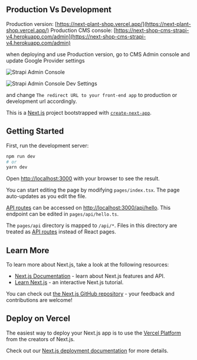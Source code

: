 ## Production Vs Development

Production version: [https://next-plant-shop.vercel.app/](https://next-plant-shop.vercel.app/)
Production CMS console: [https://next-shop-cms-strapi-v4.herokuapp.com/admin](https://next-shop-cms-strapi-v4.herokuapp.com/admin)

when deploying and use Production version, go to CMS Admin console and update Google Provider settings

![Strapi Admin Console](https://res.cloudinary.com/dlw2jic1w/image/upload/v1654265011/Screenshot_2022-06-03_at_17.01.38_glicar.png "Strapi Admin Console]")

![Strapi Admin Console Dev Settings](https://res.cloudinary.com/dlw2jic1w/image/upload/v1654265445/Screenshot_2022-06-03_at_17.09.53_dfuzko.png "Strapi Admin Console Dev Settings]")

and change `The redirect URL to your front-end app` to production or development url accordingly.

This is a [Next.js](https://nextjs.org/) project bootstrapped with [`create-next-app`](https://github.com/vercel/next.js/tree/canary/packages/create-next-app).

## Getting Started

First, run the development server:

```bash
npm run dev
# or
yarn dev
```

Open [http://localhost:3000](http://localhost:3000) with your browser to see the result.

You can start editing the page by modifying `pages/index.tsx`. The page auto-updates as you edit the file.

[API routes](https://nextjs.org/docs/api-routes/introduction) can be accessed on [http://localhost:3000/api/hello](http://localhost:3000/api/hello). This endpoint can be edited in `pages/api/hello.ts`.

The `pages/api` directory is mapped to `/api/*`. Files in this directory are treated as [API routes](https://nextjs.org/docs/api-routes/introduction) instead of React pages.

## Learn More

To learn more about Next.js, take a look at the following resources:

- [Next.js Documentation](https://nextjs.org/docs) - learn about Next.js features and API.
- [Learn Next.js](https://nextjs.org/learn) - an interactive Next.js tutorial.

You can check out [the Next.js GitHub repository](https://github.com/vercel/next.js/) - your feedback and contributions are welcome!

## Deploy on Vercel

The easiest way to deploy your Next.js app is to use the [Vercel Platform](https://vercel.com/new?utm_medium=default-template&filter=next.js&utm_source=create-next-app&utm_campaign=create-next-app-readme) from the creators of Next.js.

Check out our [Next.js deployment documentation](https://nextjs.org/docs/deployment) for more details.
